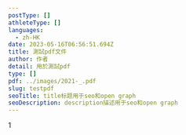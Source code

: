 ```yaml
---
postType: []
athleteType: []
languages:
  - zh-HK
date: 2023-05-16T06:56:51.694Z
title: 測試pdf文件
author: 作者
detail: 用於測試pdf
type: []
pdf: ../images/2021-_.pdf
slug: testpdf
seoTitle: title标题用于seo和open graph
seoDescription: description描述用于seo和open graph
---
```

1